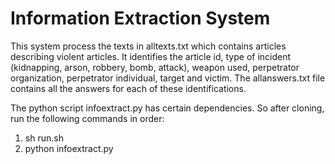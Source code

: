 # Information Extraction System

This system process the texts in alltexts.txt which contains articles describing violent articles. It identifies the article id, type of incident (kidnapping, arson, robbery, bomb, attack), weapon used, perpetrator organization, perpetrator individual, target and victim. The allanswers.txt file contains all the answers for each of these identifications.

The python script infoextract.py has certain dependencies. So after cloning, run the following commands in order:
1. sh run.sh
2. python infoextract.py
